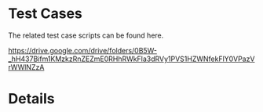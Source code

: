 # Test Cases #

The related test case scripts can be found here.

https://drive.google.com/drive/folders/0B5W-_hH437Bifm1KMzkzRnZEZmE0RHhRWkFla3dRVy1PVS1HZWNfekFlY0VPazVrWWlNZzA


# Details #
